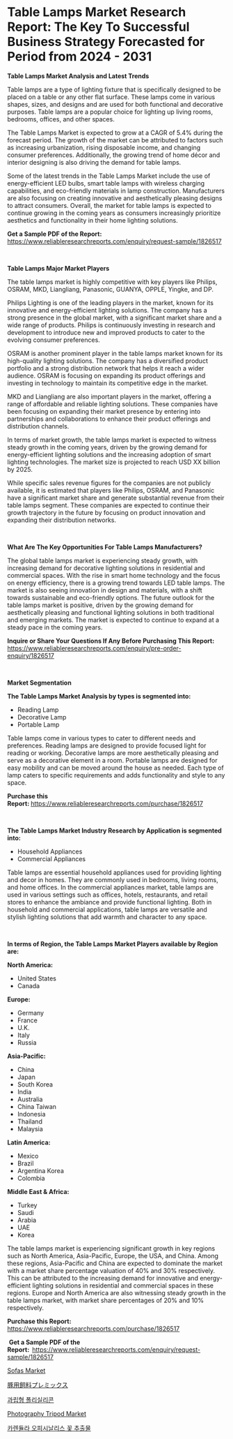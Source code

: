 <p><h1>Table Lamps Market Research Report: The Key To Successful Business Strategy Forecasted for Period from 2024 - 2031</h1></p><p><strong>Table Lamps Market Analysis and Latest Trends</strong></p>
<p><p>Table lamps are a type of lighting fixture that is specifically designed to be placed on a table or any other flat surface. These lamps come in various shapes, sizes, and designs and are used for both functional and decorative purposes. Table lamps are a popular choice for lighting up living rooms, bedrooms, offices, and other spaces.</p><p>The Table Lamps Market is expected to grow at a CAGR of 5.4% during the forecast period. The growth of the market can be attributed to factors such as increasing urbanization, rising disposable income, and changing consumer preferences. Additionally, the growing trend of home décor and interior designing is also driving the demand for table lamps.</p><p>Some of the latest trends in the Table Lamps Market include the use of energy-efficient LED bulbs, smart table lamps with wireless charging capabilities, and eco-friendly materials in lamp construction. Manufacturers are also focusing on creating innovative and aesthetically pleasing designs to attract consumers. Overall, the market for table lamps is expected to continue growing in the coming years as consumers increasingly prioritize aesthetics and functionality in their home lighting solutions.</p></p>
<p><strong>Get a Sample PDF of the Report:&nbsp;</strong> <a href="https://www.reliableresearchreports.com/enquiry/request-sample/1826517">https://www.reliableresearchreports.com/enquiry/request-sample/1826517</a></p>
<p>&nbsp;</p>
<p><strong>Table Lamps Major Market Players</strong></p>
<p><p>The table lamps market is highly competitive with key players like Philips, OSRAM, MKD, Liangliang, Panasonic, GUANYA, OPPLE, Yingke, and DP. </p><p>Philips Lighting is one of the leading players in the market, known for its innovative and energy-efficient lighting solutions. The company has a strong presence in the global market, with a significant market share and a wide range of products. Philips is continuously investing in research and development to introduce new and improved products to cater to the evolving consumer preferences.</p><p>OSRAM is another prominent player in the table lamps market known for its high-quality lighting solutions. The company has a diversified product portfolio and a strong distribution network that helps it reach a wider audience. OSRAM is focusing on expanding its product offerings and investing in technology to maintain its competitive edge in the market.</p><p>MKD and Liangliang are also important players in the market, offering a range of affordable and reliable lighting solutions. These companies have been focusing on expanding their market presence by entering into partnerships and collaborations to enhance their product offerings and distribution channels.</p><p>In terms of market growth, the table lamps market is expected to witness steady growth in the coming years, driven by the growing demand for energy-efficient lighting solutions and the increasing adoption of smart lighting technologies. The market size is projected to reach USD XX billion by 2025.</p><p>While specific sales revenue figures for the companies are not publicly available, it is estimated that players like Philips, OSRAM, and Panasonic have a significant market share and generate substantial revenue from their table lamps segment. These companies are expected to continue their growth trajectory in the future by focusing on product innovation and expanding their distribution networks.</p></p>
<p>&nbsp;</p>
<p><strong>What Are The Key Opportunities For Table Lamps Manufacturers?</strong></p>
<p><p>The global table lamps market is experiencing steady growth, with increasing demand for decorative lighting solutions in residential and commercial spaces. With the rise in smart home technology and the focus on energy efficiency, there is a growing trend towards LED table lamps. The market is also seeing innovation in design and materials, with a shift towards sustainable and eco-friendly options. The future outlook for the table lamps market is positive, driven by the growing demand for aesthetically pleasing and functional lighting solutions in both traditional and emerging markets. The market is expected to continue to expand at a steady pace in the coming years.</p></p>
<p><strong>Inquire or Share Your Questions If Any Before Purchasing This Report:</strong> <a href="https://www.reliableresearchreports.com/enquiry/pre-order-enquiry/1826517">https://www.reliableresearchreports.com/enquiry/pre-order-enquiry/1826517</a></p>
<p>&nbsp;</p>
<p><strong>Market Segmentation</strong></p>
<p><strong>The Table Lamps Market Analysis by types is segmented into:</strong></p>
<p><ul><li>Reading Lamp</li><li>Decorative Lamp</li><li>Portable Lamp</li></ul></p>
<p><p>Table lamps come in various types to cater to different needs and preferences. Reading lamps are designed to provide focused light for reading or working. Decorative lamps are more aesthetically pleasing and serve as a decorative element in a room. Portable lamps are designed for easy mobility and can be moved around the house as needed. Each type of lamp caters to specific requirements and adds functionality and style to any space.</p></p>
<p><strong>Purchase this Report:&nbsp;</strong><a href="https://www.reliableresearchreports.com/purchase/1826517">https://www.reliableresearchreports.com/purchase/1826517</a></p>
<p>&nbsp;</p>
<p><strong>The Table Lamps Market Industry Research by Application is segmented into:</strong></p>
<p><ul><li>Household Appliances</li><li>Commercial Appliances</li></ul></p>
<p><p>Table lamps are essential household appliances used for providing lighting and decor in homes. They are commonly used in bedrooms, living rooms, and home offices. In the commercial appliances market, table lamps are used in various settings such as offices, hotels, restaurants, and retail stores to enhance the ambiance and provide functional lighting. Both in household and commercial applications, table lamps are versatile and stylish lighting solutions that add warmth and character to any space.</p></p>
<p>&nbsp;</p>
<p><strong>In terms of Region, the Table Lamps Market Players available by Region are:</strong></p>
<p>
    <p> <strong> North America: </strong>
        <ul>
            <li>United States</li>
            <li>Canada</li>
        </ul>
        </p> 
    <p> <strong> Europe: </strong>
        <ul>
            <li>Germany</li>
            <li>France</li>
            <li>U.K.</li>
            <li>Italy</li>
            <li>Russia</li>
        </ul>
        </p> 
    <p> <strong> Asia-Pacific: </strong>
        <ul>
            <li>China</li>
            <li>Japan</li>
            <li>South Korea</li>
            <li>India</li>
            <li>Australia</li>
            <li>China Taiwan</li>
            <li>Indonesia</li>
            <li>Thailand</li>
            <li>Malaysia</li>
        </ul>
        </p> 
    <p> <strong> Latin America: </strong>
        <ul>
            <li>Mexico</li>
            <li>Brazil</li>
            <li>Argentina Korea</li>
            <li>Colombia</li>
        </ul>
        </p> 
    <p> <strong> Middle East & Africa: </strong>
        <ul>
            <li>Turkey</li>
            <li>Saudi</li>
            <li>Arabia</li>
            <li>UAE</li>
            <li>Korea</li>
        </ul>
    </p>
    </p>
<p><p>The table lamps market is experiencing significant growth in key regions such as North America, Asia-Pacific, Europe, the USA, and China. Among these regions, Asia-Pacific and China are expected to dominate the market with a market share percentage valuation of 40% and 30% respectively. This can be attributed to the increasing demand for innovative and energy-efficient lighting solutions in residential and commercial spaces in these regions. Europe and North America are also witnessing steady growth in the table lamps market, with market share percentages of 20% and 10% respectively.</p></p>
<p><strong>Purchase this Report: </strong><a href="https://www.reliableresearchreports.com/purchase/1826517">https://www.reliableresearchreports.com/purchase/1826517</a></p>
<p>&nbsp;<strong>Get a Sample PDF of the Report:&nbsp;&nbsp;</strong><a href="https://www.reliableresearchreports.com/enquiry/request-sample/1826517">https://www.reliableresearchreports.com/enquiry/request-sample/1826517</a></p>
<p><strong></strong></p>
<p><p><a href="https://github.com/Whitneyboyettebo9kiw7yr13/Market-Research-Report-List-1/blob/main/sofas-market.md">Sofas Market</a></p><p><a href="https://github.com/xnljig2898992/Market-Research-Report-List-1/blob/main/93684294132.md">豚用飼料プレミックス</a></p><p><a href="https://github.com/vsn7qpua81q/Market-Research-Report-List-1/blob/main/87318463736.md">과립형 폴리실리콘</a></p><p><a href="https://github.com/sonuprakash1/Market-Research-Report-List-1/blob/main/photography-tripod-market.md">Photography Tripod Market</a></p><p><a href="https://github.com/trmesnao7959541/Market-Research-Report-List-1/blob/main/46119013735.md">카렌듈라 오피시날리스 꽃 추출물</a></p></p>